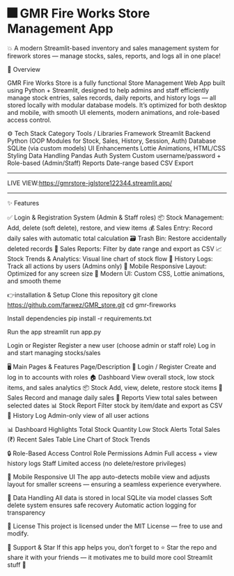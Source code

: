 # 🎆 GMR Fire Works Store Management App

💥 A modern Streamlit-based inventory and sales management system for firework stores — manage stocks, sales, reports, and logs all in one place!

🧠 Overview

GMR Fire Works Store is a fully functional Store Management Web App built using Python + Streamlit, designed to help admins and staff efficiently manage stock entries, sales records, daily reports, and history logs — all stored locally with modular database models.
It’s optimized for both desktop and mobile, with smooth UI elements, modern animations, and role-based access control.

⚙️ Tech Stack
Category	Tools / Libraries
Framework	Streamlit
Backend	Python (OOP Modules for Stock, Sales, History, Session, Auth)
Database	SQLite (via custom models)
UI Enhancements	Lottie Animations, HTML/CSS Styling
Data Handling	Pandas
Auth System	Custom username/password + Role-based (Admin/Staff)
Reports	Date-range based CSV Export

*************************************************************************************************
LIVE VIEW:https://gmrstore-jglstore122344.streamlit.app/
*************************************************************************************************
✨ Features

✅ Login & Registration System (Admin & Staff roles)
📦 Stock Management: Add, delete (soft delete), restore, and view items
💰 Sales Entry: Record daily sales with automatic total calculation
🗃️ Trash Bin: Restore accidentally deleted records
📆 Sales Reports: Filter by date range and export as CSV
📈 Stock Trends & Analytics: Visual line chart of stock flow
🧾 History Logs: Track all actions by users (Admins only)
📱 Mobile Responsive Layout: Optimized for any screen size
🎨 Modern UI: Custom CSS, Lottie animations, and smooth theme

👉installation & Setup
Clone this repository
git clone https://github.com/farwez/GMR_store.git
cd gmr-fireworks

Install dependencies
pip install -r requirements.txt

Run the app
streamlit run app.py

Login or Register
Register a new user (choose admin or staff role)
Log in and start managing stocks/sales

🖥️ Main Pages & Features
Page/Description
🔐 Login / Register	Create and log in to accounts with roles
🏠 Dashboard	View overall stock, low stock items, and sales analytics
📦 Stock	Add, view, delete, restore stock items
💸 Sales	Record and manage daily sales
📆 Reports	View total sales between selected dates
📊 Stock Report	Filter stock by item/date and export as CSV
📜 History Log	Admin-only view of all user actions

📊 Dashboard Highlights
Total Stock Quantity
Low Stock Alerts
Total Sales (₹)
Recent Sales Table
Line Chart of Stock Trends

🔒 Role-Based Access Control
Role	Permissions
Admin	Full access + view history logs
Staff	Limited access (no delete/restore privileges)

📱 Mobile Responsive UI
The app auto-detects mobile view and adjusts layout for smaller screens — ensuring a seamless experience everywhere.

💾 Data Handling
All data is stored in local SQLite via model classes
Soft delete system ensures safe recovery
Automatic action logging for transparency

🧾 License
This project is licensed under the MIT License — free to use and modify.

🌟 Support & Star
If this app helps you, don’t forget to ⭐ Star the repo and share it with your friends — it motivates me to build more cool Streamlit stuff 🚀
